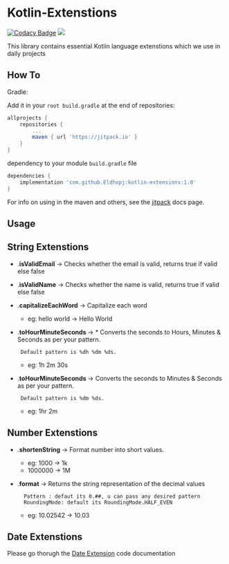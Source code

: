 Kotlin-Extenstions
=====

[![Codacy Badge](https://app.codacy.com/project/badge/Grade/29fc318009654c17a6cfafcc1ff37b04)](https://www.codacy.com/gh/Eldhopj/kotlin-extensions/dashboard?utm_source=github.com&amp;utm_medium=referral&amp;utm_content=Eldhopj/kotlin-extensions&amp;utm_campaign=Badge_Grade)
[![](https://jitpack.io/v/Eldhopj/kotlin-extensions.svg)](https://jitpack.io/#Eldhopj/kotlin-extensions)

This library contains essential Kotlin language extenstions which we use in daily projects

How To
--------
 Gradle:

Add it in your `root build.gradle` at the end of repositories:
```gradle
allprojects {
	repositories {
		...
		maven { url 'https://jitpack.io' }
	}
}
```
dependency to your module `build.gradle` file
```gradle
dependencies { 
	implementation 'com.github.Eldhopj:kotlin-extensions:1.0'
}
```

For info on using in the maven and others, see the [jitpack][1] docs page.

Usage
-------------------

## **String Extenstions**

- .**isValidEmail** -> Checks whether the email is valid, returns true if valid else false
- .**isValidName** -> Checks whether the name is valid, returns true if valid else false
- .**capitalizeEachWord** -> Capitalize each word
 	* eg: hello world -> Hello World
-  .**toHourMinuteSeconds** ->  * Converts the seconds to Hours, Minutes & Seconds as per your pattern.

		Default pattern is %dh %dm %ds.
 	* eg: 1h 2m 30s
-  .**toHourMinuteSeconds** ->  Converts the seconds to Minutes & Seconds as per your pattern.

		Default pattern is %dm %ds.
 	* eg: 1hr 2m

## **Number Extenstions**

- .**shortenString** ->   Format number into short values.
	 * eg: 1000 -> 1k
	 * 1000000 -> 1M
- .**format** ->  Returns the string representation of the decimal values

	 	Pattern : defaut its 0.##, u can pass any desired pattern
		RoundingMode: default its RoundingMode.HALF_EVEN
	 * eg: 10.02542 -> 10.03
 
 ## **Date Extenstions**
 
Please go thorugh the [Date Extension][2] code documentation


[1]: https://jitpack.io/#Eldhopj/kotlin-extensions/Tag
[2]: https://github.com/Eldhopj/kotlin-extensions/blob/master/Kotlin_extensions/src/main/java/com/eldhopj/kotlin_extensions/DateExtension.kt "Date Extension"
